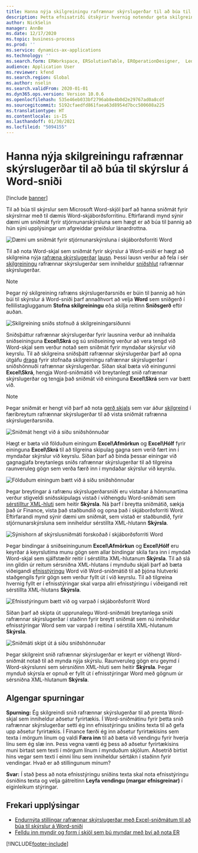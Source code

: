 ```yaml
---
title: Hanna nýja skilgreiningu rafrænnar skýrslugerðar til að búa til skýrslur á Word-sniði
description: Þetta efnisatriði útskýrir hvernig notendur geta skilgreint nýtt snið rafrænnar skýrslugerðar til að búa til skýrslur sem Microsoft Word-skjöl.
author: NickSelin
manager: AnnBe
ms.date: 12/17/2020
ms.topic: business-process
ms.prod: ''
ms.service: dynamics-ax-applications
ms.technology: ''
ms.search.form: ERWorkspace, ERSolutionTable, EROperationDesigner,  LedgerJournalTable, LedgerJournalTransVendPaym
audience: Application User
ms.reviewer: kfend
ms.search.region: Global
ms.author: nselin
ms.search.validFrom: 2020-01-01
ms.dyn365.ops.version: Version 10.0.6
ms.openlocfilehash: 535e46eb033bf2796ab8e4b0d2e29767ad0a8cdf
ms.sourcegitcommit: 5192cfaedfd861faea63d8954d7bcc500608a225
ms.translationtype: HT
ms.contentlocale: is-IS
ms.lasthandoff: 01/30/2021
ms.locfileid: "5094155"
---
```

# <a name="design-a-new-er-configuration-to-generate-reports-in-word-format"></a>Hanna nýja skilgreiningu rafrænnar skýrslugerðar til að búa til skýrslur á Word-sniði

[!include [banner](../includes/banner.md)]

Til að búa til skýrslur sem Microsoft Word-skjöl þarf að hanna sniðmát fyrir skýrslrnar með til dæmis Word-skjáborðsforritinu. Eftirfarandi mynd sýnir dæmi um sniðmát fyrir stjórnunarskýrsluna sem hægt er að búa til þannig að hún sýni upplýsingar um afgreiddar greiðslur lánardrottna.

![Dæmi um sniðmát fyrir stjórnunarskýrsluna í skjáborðsforriti Word](./media/er-design-configuration-word-image1.png)

Til að nota Word-skjal sem sniðmát fyrir skýrslur á Word-sniði er hægt að skilgreina nýja [rafræna skýrslugerðar](general-electronic-reporting.md) [lausn](er-quick-start1-new-solution.md). Þessi lausn verður að fela í sér [skilgreiningu](general-electronic-reporting.md#Configuration) rafrænnar skýrslugerðar sem inniheldur [sniðshlut](general-electronic-reporting.md#FormatComponentOutbound) rafrænnar skýrslugerðar.

> [!NOTE]
> Þegar ný skilgreining rafræns skýrslugerðarsniðs er búin til þannig að hún búi til skýrslur á Word-sniði þarf annaðhvort að velja **Word** sem sniðgerð í fellilistaglugganum **Stofna skilgreiningu** eða skilja reitinn **Sniðsgerð** eftir auðan.

![Skilgreining sniðs stofnuð á skilgreiningarsíðunni](./media/er-design-configuration-word-image2.gif)

Sniðsþáttur rafrænnar skýrslugerðar fyrir lausnina verður að innihalda sniðseininguna **Excel\\Skrá** og sú sniðseining verður að vera tengd við Word-skjal sem verður notað sem sniðmát fyrir myndaðar skýrslur við keyrslu. Til að skilgreina sniðsþátt rafrænnar skýrslugerðar þarf að opna útgáfu [draga](general-electronic-reporting.md#component-versioning) fyrir stofnaða skilgreiningu rafrænnar skýrslugerðar í sniðshönnuði rafrænnar skýrslugerðar. Síðan skal bæta við einingunni **Excel\\Skrá**, hengja Word-sniðmátið við breytanlegt snið rafrænnar skýrslugerðar og tengja það sniðmát við eininguna **Excel\\Skrá** sem var bætt við.

> [!NOTE]
> Þegar sniðmát er hengt við þarf að nota [gerð skjals](https://docs.microsoft.com/dynamics365/fin-ops-core/fin-ops/organization-administration/configure-document-management#configure-document-types) sem var áður [skilgreind](electronic-reporting-er-configure-parameters.md#parameters-to-manage-documents) í færibreytum rafrænnar skýrslugerðar til að vista sniðmát rafrænna skýrslugerðarsniða.

![Sniðmát hengt við á síðu sniðshönnuðar](./media/er-design-configuration-word-image3.gif)

Hægt er bæta við földuðum einingum **Excel\\Afmörkun** og **Excel\\Hólf** fyrir eininguna **Excel\\Skrá** til að tilgreina skipulag gagna sem verið fært inn í myndaðar skýrslur við keyrslu. Síðan þarf að binda þessar einingar við gagnagjafa breytanlegs sniðs rafrænnar skýrslugerðar til að tilgreina raunveruleg gögn sem verða færð inn í myndaðar skýrslur við keyrslu.

![Földuðum einingum bætt við á síðu sniðshönnuðar](./media/er-design-configuration-word-image4.gif)

Þegar breytingar á rafrænu skýrslugerðarsniði eru vistaðar á hönnunartíma verður stigveldi sniðsskipulags vistað í viðhengdu Word-sniðmáti sem [sérstilltur XML-hluti](https://docs.microsoft.com/visualstudio/vsto/custom-xml-parts-overview?view=vs-2019) sem heitir **Skýrsla**. Ná þarf í breytta sniðmátið, sækja það úr Finance, vista það staðbundið og opna það í skjáborðsforriti Word. Eftirfarandi mynd sýnir dæmi um sniðmát, sem vistað er staðbundið, fyrir stjórnunarskýrsluna sem inniheldur sérstillta XML-hlutann **Skýrsla**.

![Sýnishorn af skýrslusniðmáti forskoðað í skjáborðsforriti Word](./media/er-design-configuration-word-image5.gif)

Þegar bindingar á sniðseiningunum **Excel\\Afmörkun** og **Excel\\Hólf** eru keyrðar á keyrslutíma munu gögn sem allar bindingar skila fara inn í myndað Word-skjal sem sjálfstæðir reitir í sérstillta XML-hlutanum **Skýrsla**. Til að slá inn gildin úr reitum sérsniðna XML-hlutans í mynduðu skjali þarf að bæta viðeigandi [efnisstýringu](https://docs.microsoft.com/office/client-developer/word/content-controls-in-word) Word við Word-sniðmátið til að þjóna hlutverki staðgengils fyrir gögn sem verður fyllt út í við keyrslu. Til að tilgreina hvernig fyllt er í efnisstýringar skal varpa allri efnisstýringu í viðeigandi reit sérstillta XML-hlutans **Skýrsla**.

![Efnisstýringum bætt við og varpað í skjáborðsforrit Word](./media/er-design-configuration-word-image6.gif)

Síðan þarf að skipta út upprunalegu Word-sniðmáti breytanlega sniði rafrænnar skýrslugerðar í staðinn fyrir breytt sniðmát sem nú inniheldur efnisstýringar Word sem var varpað í reitina í sérstilla XML-hlutanum **Skýrsla**.

![Sniðmáti skipt út á síðu sniðshönnuðar](./media/er-design-configuration-word-image7.gif)

Þegar skilgreint snið rafrænnar skýrslugerðar er keyrt er viðhengt Word-sniðmát notað til að mynda nýja skýrslu. Raunveruleg gögn eru geymd í Word-skýrslunni sem sérsniðinn XML-hluti sem heitir **Skýrsla**. Þegar mynduð skýrsla er opnuð er fyllt út í efnisstýringar Word með gögnum úr sérsniðna XML-hlutanum **Skýrsla**.

## <a name="frequently-asked-questions"></a>Algengar spurningar

**Spurning:** Ég skilgreindi snið rafrænnar skýrslugerðar til að prenta Word-skjal sem inniheldur aðsetur fyrirtækis. Í Word-sniðmátinu fyrir þetta snið rafrænnar skýrslugerðar setti ég inn efnisstýringu sniðins texta til að gefa upp aðsetur fyrirtækis. Í Finance færði ég inn aðsetur fyrirtækisins sem texta í mörgum línum og valdi **Færa inn** til að bæta við vendingu fyrir hverja línu sem ég slæ inn. Þess vegna vænti ég þess að aðsetur fyrirtækisins muni birtast sem texti í mörgum línum í mynduðum skjölum. Aðsetrið birtist hins vegar sem texti í einni línu sem inniheldur sértákn í staðinn fyrir vendingar. Hvað er að stillingunum mínum?

**Svar:** Í stað þess að nota efnisstýringu sniðins texta skal nota efnisstýringu ósniðins texta og velja gátreitinn **Leyfa vendingu (margar efnisgreinar)** í eiginleikum stýringar.

## <a name="additional-resources"></a>Frekari upplýsingar

- [Endurnýta stillingar rafrænnar skýrslugerðar með Excel-sniðmátum til að búa til skýrslur á Word-sniði](./tasks/er-design-configuration-word-2016-11.md)
- [Felldu inn myndir og form í skjöl sem þú myndar með því að nota ER](electronic-reporting-embed-images-shapes.md#embed-an-image-in-a-word-document)


[!INCLUDE[footer-include](../../../includes/footer-banner.md)]